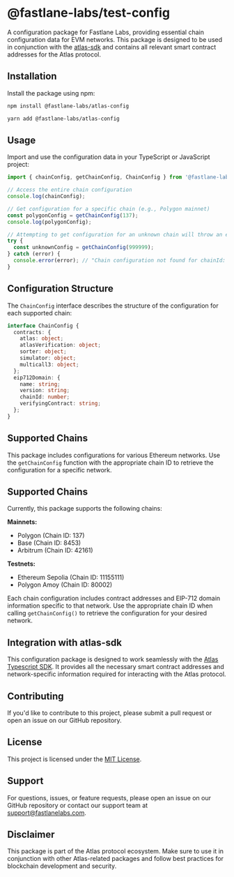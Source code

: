# @fastlane-labs/test-config

A configuration package for Fastlane Labs, providing essential chain configuration data for EVM networks. This package is designed to be used in conjunction with the [atlas-sdk](https://www.npmjs.com/package/@fastlane-labs/atlas-sdk) and contains all relevant smart contract addresses for the Atlas protocol.

## Installation

Install the package using npm:

```bash
npm install @fastlane-labs/atlas-config
```

```bash
yarn add @fastlane-labs/atlas-config
```

## Usage

Import and use the configuration data in your TypeScript or JavaScript project:

```typescript
import { chainConfig, getChainConfig, ChainConfig } from '@fastlane-labs/atlas-config';

// Access the entire chain configuration
console.log(chainConfig);

// Get configuration for a specific chain (e.g., Polygon mainnet)
const polygonConfig = getChainConfig(137);
console.log(polygonConfig);

// Attempting to get configuration for an unknown chain will throw an error
try {
  const unknownConfig = getChainConfig(999999);
} catch (error) {
  console.error(error); // "Chain configuration not found for chainId: 999999"
}
```

## Configuration Structure

The `ChainConfig` interface describes the structure of the configuration for each supported chain:

```typescript
interface ChainConfig {
  contracts: {
    atlas: object;
    atlasVerification: object;
    sorter: object;
    simulator: object;
    multicall3: object;
  };
  eip712Domain: {
    name: string;
    version: string;
    chainId: number;
    verifyingContract: string;
  };
}
```

## Supported Chains

This package includes configurations for various Ethereum networks. Use the `getChainConfig` function with the appropriate chain ID to retrieve the configuration for a specific network.


## Supported Chains

Currently, this package supports the following chains:

**Mainnets:**
- Polygon (Chain ID: 137)
- Base (Chain ID: 8453)
- Arbitrum (Chain ID: 42161)

**Testnets:**
- Ethereum Sepolia (Chain ID: 11155111)
- Polygon Amoy (Chain ID: 80002)

Each chain configuration includes contract addresses and EIP-712 domain information specific to that network. Use the appropriate chain ID when calling `getChainConfig()` to retrieve the configuration for your desired network.

## Integration with atlas-sdk

This configuration package is designed to work seamlessly with the [Atlas Typescript SDK](https://www.npmjs.com/package/@fastlane-labs/atlas-sdk). It provides all the necessary smart contract addresses and network-specific information required for interacting with the Atlas protocol.

## Contributing

If you'd like to contribute to this project, please submit a pull request or open an issue on our GitHub repository.

## License

This project is licensed under the [MIT License](LICENSE).

## Support

For questions, issues, or feature requests, please open an issue on our GitHub repository or contact our support team at support@fastlanelabs.com.

## Disclaimer

This package is part of the Atlas protocol ecosystem. Make sure to use it in conjunction with other Atlas-related packages and follow best practices for blockchain development and security.